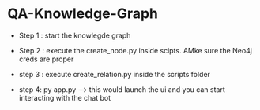 # QA-Knowledge-Graph


- Step 1 :  start the knowlegde graph
- Step 2 : execute the create_node.py inside scipts.  AMke sure the Neo4j creds are proper
- step 3 : execute create_relation.py inside the scripts folder

- step 4: py app.py --> this would launch the ui and you can start interacting with the chat bot